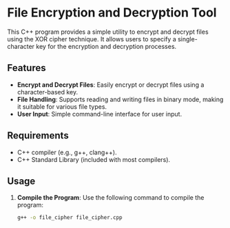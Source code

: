 # File Encryption and Decryption Tool

This C++ program provides a simple utility to encrypt and decrypt files using the XOR cipher technique. It allows users to specify a single-character key for the encryption and decryption processes.

## Features

- **Encrypt and Decrypt Files**: Easily encrypt or decrypt files using a character-based key.
- **File Handling**: Supports reading and writing files in binary mode, making it suitable for various file types.
- **User Input**: Simple command-line interface for user input.

## Requirements

- C++ compiler (e.g., g++, clang++).
- C++ Standard Library (included with most compilers).

## Usage

1. **Compile the Program**:
   Use the following command to compile the program:
   ```bash
   g++ -o file_cipher file_cipher.cpp
